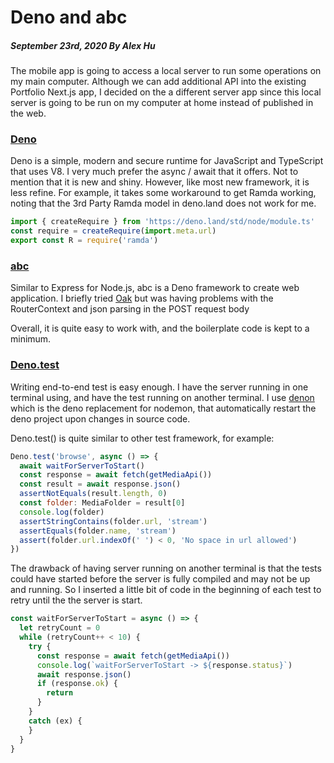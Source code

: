 # Deno and abc
##### September 23rd, 2020 By Alex Hu

The mobile app is going to access a local server to run some operations on my main computer.
Although we can add additional API into the existing Portfolio Next.js app, I decided on the
a different server app since this local server is going to be run on my computer at home instead
of published in the web.

### [Deno](https://deno.land/)

Deno is a simple, modern and secure runtime for JavaScript and TypeScript that uses V8.
I very much prefer the async / await that it offers. Not to mention that it is new and shiny.
However, like most new framework, it is less refine. For example, it takes some workaround
to get Ramda working, noting that the 3rd Party Ramda model in deno.land does not work for me.

```js
import { createRequire } from 'https://deno.land/std/node/module.ts'
const require = createRequire(import.meta.url)
export const R = require('ramda')
```

### [abc](https://deno.land/x/abc)

Similar to Express for Node.js, abc is a Deno framework to create web application.
I briefly tried [Oak](https://deno.land/x/oak) but was having problems with the RouterContext
and json parsing in the POST request body

Overall, it is quite easy to work with, and the boilerplate code is kept to a minimum.

### [Deno.test](https://deno.land/manual/testing)

Writing end-to-end test is easy enough. I have the server running in one terminal using, and have the test running on another terminal.
I use [denon](https://deno.land/x/denon) which is the deno replacement for nodemon, that automatically restart the deno project upon changes
in source code.

Deno.test() is quite similar to other test framework, for example:

```js
Deno.test('browse', async () => {
  await waitForServerToStart()
  const response = await fetch(getMediaApi())
  const result = await response.json()
  assertNotEquals(result.length, 0)
  const folder: MediaFolder = result[0]
  console.log(folder)
  assertStringContains(folder.url, 'stream')
  assertEquals(folder.name, 'stream')
  assert(folder.url.indexOf(' ') < 0, 'No space in url allowed')
})
```

The drawback of having server running on another terminal is that the tests could have started before the server is fully compiled and
may not be up and running. So I inserted a little bit of code in the beginning of each test to retry until the the server is start.

```js
const waitForServerToStart = async () => {
  let retryCount = 0
  while (retryCount++ < 10) {
    try {
      const response = await fetch(getMediaApi())
      console.log(`waitForServerToStart -> ${response.status}`)
      await response.json()
      if (response.ok) {
        return
      }
    }
    catch (ex) {
    }
  }
}
```
